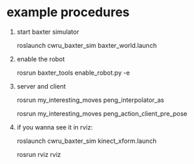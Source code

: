 # example procedures

1. start baxter simulator

	roslaunch cwru_baxter_sim baxter_world.launch

2. enable the robot

	rosrun baxter_tools enable_robot.py -e

3. server and client

	rosrun my_interesting_moves peng_interpolator_as

	rosrun my_interesting_moves peng_action_client_pre_pose

4. if you wanna see it in rviz:

	roslaunch cwru_baxter_sim  kinect_xform.launch

	rosrun rviz rviz
